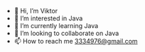 - 👋 Hi, I’m Viktor
- 👀 I’m interested in Java
- 🌱 I’m currently learning Java
- 💞️ I’m looking to collaborate on Java
- 📫 How to reach me 3334976@gmail.com

<!---
Pacman766/Pacman766 is a ✨ special ✨ repository because its `README.md` (this file) appears on your GitHub profile.
You can click the Preview link to take a look at your changes.
--->
